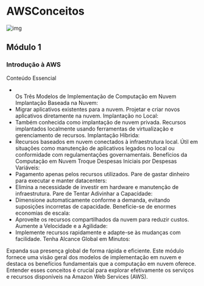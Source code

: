 # AWSConceitos

![img](https://abracd.org/wp-content/uploads/2023/05/Group-169-3-1024x536.webp)

<h2>Módulo 1</h2>

<h3>Introdução à AWS</h3>
Conteúdo Essencial

<ul>
  <li></li>Os Três Modelos de Implementação de Computação em Nuvem
Implantação Baseada na Nuvem:</li>

<li>Migrar aplicativos existentes para a nuvem.
Projetar e criar novos aplicativos diretamente na nuvem.
Implantação no Local:</li>

<li>Também conhecida como implantação de nuvem privada.
Recursos implantados localmente usando ferramentas de virtualização e gerenciamento de recursos.
Implantação Híbrida:</li>

<li>Recursos baseados em nuvem conectados à infraestrutura local.
Útil em situações como manutenção de aplicativos legados no local ou conformidade com regulamentações governamentais.
Benefícios da Computação em Nuvem
Troque Despesas Iniciais por Despesas Variáveis:</li>

<li>Pagamento apenas pelos recursos utilizados.
Pare de gastar dinheiro para executar e manter datacenters:</li>

<li>Elimina a necessidade de investir em hardware e manutenção de infraestrutura.
Pare de Tentar Adivinhar a Capacidade:</li>

<li>Dimensione automaticamente conforme a demanda, evitando suposições incorretas de capacidade.
Beneficie-se de enormes economias de escala:</li>

<li>Aproveite os recursos compartilhados da nuvem para reduzir custos.
Aumente a Velocidade e a Agilidade:</li>

<li>Implemente recursos rapidamente e adapte-se às mudanças com facilidade.
Tenha Alcance Global em Minutos:</li>
</ul>
<strom>Expanda sua presença global de forma rápida e eficiente.
Este módulo fornece uma visão geral dos modelos de implementação em nuvem e destaca os benefícios fundamentais que a computação em nuvem oferece. Entender esses conceitos é crucial para explorar efetivamente os serviços e recursos disponíveis na Amazon Web Services (AWS).</strom>
